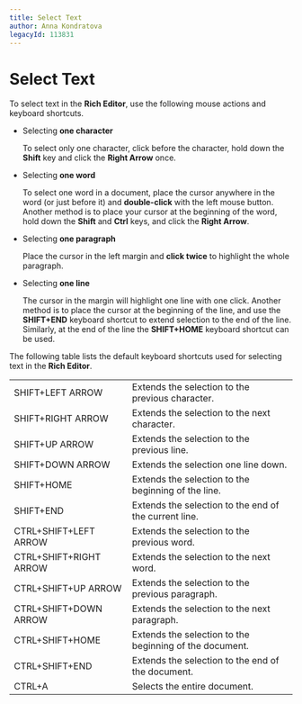 ```yaml
---
title: Select Text
author: Anna Kondratova
legacyId: 113831
---
```

# Select Text
To select text in the **Rich Editor**, use the following mouse actions and keyboard shortcuts.
* Selecting **one character**
	
	To select only one character, click before the character, hold down the **Shift** key and click the **Right Arrow** once.
* Selecting **one word**
	
	To select one word in a document, place the cursor anywhere in the word (or just before it) and **double-click** with the left mouse button. Another method is to place your cursor at the beginning of the word, hold down the **Shift** and **Ctrl** keys, and click the **Right Arrow**.
* Selecting **one paragraph**
	
	Place the cursor in the left margin and **click twice** to highlight the whole paragraph.
* Selecting **one line**
	
	The cursor in the margin will highlight one line with one click. Another method is to place the cursor at the beginning of the line, and use the **SHIFT+END** keyboard shortcut to extend selection to the end of the line. Similarly, at the end of the line the **SHIFT+HOME** keyboard shortcut can be used.

The following table lists the default keyboard shortcuts used for selecting text in the **Rich Editor**.

|  |  |
|---|---|
| SHIFT+LEFT ARROW | Extends the selection to the previous character. |
| SHIFT+RIGHT ARROW | Extends the selection to the next character. |
| SHIFT+UP ARROW | Extends the selection to the previous line. |
| SHIFT+DOWN ARROW | Extends the selection one line down. |
| SHIFT+HOME | Extends the selection to the beginning of the line. |
| SHIFT+END | Extends the selection to the end of the current line. |
| CTRL+SHIFT+LEFT ARROW | Extends the selection to the previous word. |
| CTRL+SHIFT+RIGHT ARROW | Extends the selection to the next word. |
| CTRL+SHIFT+UP ARROW | Extends the selection to the previous paragraph. |
| CTRL+SHIFT+DOWN ARROW | Extends the selection to the next paragraph. |
| CTRL+SHIFT+HOME | Extends the selection to the beginning of the document. |
| CTRL+SHIFT+END | Extends the selection to the end of the document. |
| CTRL+A | Selects the entire document. |